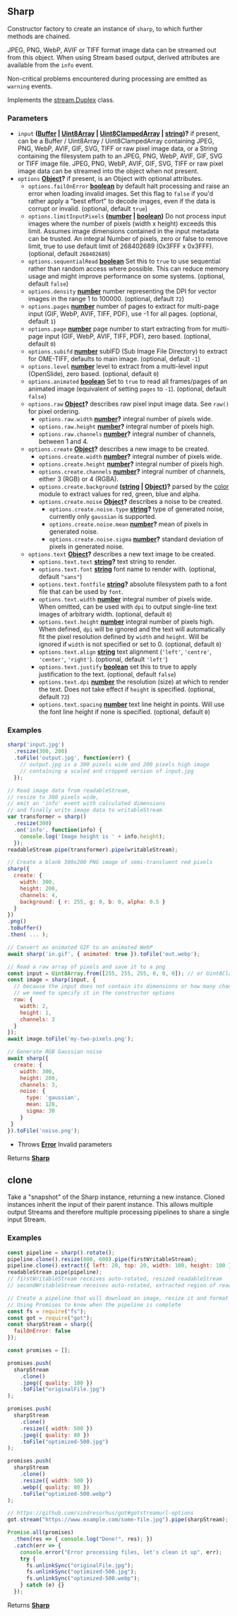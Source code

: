 <!-- Generated by documentation.js. Update this documentation by updating the source code. -->

## Sharp

Constructor factory to create an instance of `sharp`, to which further methods are chained.

JPEG, PNG, WebP, AVIF or TIFF format image data can be streamed out from this object.
When using Stream based output, derived attributes are available from the `info` event.

Non-critical problems encountered during processing are emitted as `warning` events.

Implements the [stream.Duplex][1] class.

### Parameters

-   `input` **([Buffer][2] \| [Uint8Array][3] \| [Uint8ClampedArray][4] \| [string][5])?** if present, can be
     a Buffer / Uint8Array / Uint8ClampedArray containing JPEG, PNG, WebP, AVIF, GIF, SVG, TIFF or raw pixel image data, or
     a String containing the filesystem path to an JPEG, PNG, WebP, AVIF, GIF, SVG or TIFF image file.
     JPEG, PNG, WebP, AVIF, GIF, SVG, TIFF or raw pixel image data can be streamed into the object when not present.
-   `options` **[Object][6]?** if present, is an Object with optional attributes.
    -   `options.failOnError` **[boolean][7]** by default halt processing and raise an error when loading invalid images.
         Set this flag to `false` if you'd rather apply a "best effort" to decode images, even if the data is corrupt or invalid. (optional, default `true`)
    -   `options.limitInputPixels` **([number][8] \| [boolean][7])** Do not process input images where the number of pixels
         (width x height) exceeds this limit. Assumes image dimensions contained in the input metadata can be trusted.
         An integral Number of pixels, zero or false to remove limit, true to use default limit of 268402689 (0x3FFF x 0x3FFF). (optional, default `268402689`)
    -   `options.sequentialRead` **[boolean][7]** Set this to `true` to use sequential rather than random access where possible.
         This can reduce memory usage and might improve performance on some systems. (optional, default `false`)
    -   `options.density` **[number][8]** number representing the DPI for vector images in the range 1 to 100000. (optional, default `72`)
    -   `options.pages` **[number][8]** number of pages to extract for multi-page input (GIF, WebP, AVIF, TIFF, PDF), use -1 for all pages. (optional, default `1`)
    -   `options.page` **[number][8]** page number to start extracting from for multi-page input (GIF, WebP, AVIF, TIFF, PDF), zero based. (optional, default `0`)
    -   `options.subifd` **[number][8]** subIFD (Sub Image File Directory) to extract for OME-TIFF, defaults to main image. (optional, default `-1`)
    -   `options.level` **[number][8]** level to extract from a multi-level input (OpenSlide), zero based. (optional, default `0`)
    -   `options.animated` **[boolean][7]** Set to `true` to read all frames/pages of an animated image (equivalent of setting `pages` to `-1`). (optional, default `false`)
    -   `options.raw` **[Object][6]?** describes raw pixel input image data. See `raw()` for pixel ordering.
        -   `options.raw.width` **[number][8]?** integral number of pixels wide.
        -   `options.raw.height` **[number][8]?** integral number of pixels high.
        -   `options.raw.channels` **[number][8]?** integral number of channels, between 1 and 4.
    -   `options.create` **[Object][6]?** describes a new image to be created.
        -   `options.create.width` **[number][8]?** integral number of pixels wide.
        -   `options.create.height` **[number][8]?** integral number of pixels high.
        -   `options.create.channels` **[number][8]?** integral number of channels, either 3 (RGB) or 4 (RGBA).
        -   `options.create.background` **([string][5] \| [Object][6])?** parsed by the [color][9] module to extract values for red, green, blue and alpha.
        -   `options.create.noise` **[Object][6]?** describes a noise to be created.
            -   `options.create.noise.type` **[string][5]?** type of generated noise, currently only `gaussian` is supported.
            -   `options.create.noise.mean` **[number][8]?** mean of pixels in generated noise.
            -   `options.create.noise.sigma` **[number][8]?** standard deviation of pixels in generated noise.
    -   `options.text` **[Object][6]?** describes a new text image to be created.
        -   `options.text.text` **[string][5]?** text string to render.
        -   `options.text.font` **[string][5]** font name to render with. (optional, default `"sans"`)
        -   `options.text.fontfile` **[string][5]?** absolute filesystem path to a font file that can be used by `font`.
        -   `options.text.width` **[number][8]** integral number of pixels wide. When omitted, can be used with `dpi` to output single-line text images of arbitrary width. (optional, default `0`)
        -   `options.text.height` **[number][8]** integral number of pixels high. When defined, `dpi` will be ignored and the text will automatically fit the pixel resolution defined by `width` and `height`. Will be ignored if `width` is not specified or set to 0. (optional, default `0`)
        -   `options.text.align` **[string][5]** text alignment (`'left'`, `'centre'`, `'center'`, `'right'`). (optional, default `'left'`)
        -   `options.text.justify` **[boolean][7]** set this to true to apply justification to the text. (optional, default `false`)
        -   `options.text.dpi` **[number][8]** the resolution (size) at which to render the text. Does not take effect if `height` is specified. (optional, default `72`)
        -   `options.text.spacing` **[number][8]** text line height in points. Will use the font line height if none is specified. (optional, default `0`)

### Examples

```javascript
sharp('input.jpg')
  .resize(300, 200)
  .toFile('output.jpg', function(err) {
    // output.jpg is a 300 pixels wide and 200 pixels high image
    // containing a scaled and cropped version of input.jpg
  });
```

```javascript
// Read image data from readableStream,
// resize to 300 pixels wide,
// emit an 'info' event with calculated dimensions
// and finally write image data to writableStream
var transformer = sharp()
  .resize(300)
  .on('info', function(info) {
    console.log('Image height is ' + info.height);
  });
readableStream.pipe(transformer).pipe(writableStream);
```

```javascript
// Create a blank 300x200 PNG image of semi-transluent red pixels
sharp({
  create: {
    width: 300,
    height: 200,
    channels: 4,
    background: { r: 255, g: 0, b: 0, alpha: 0.5 }
  }
})
.png()
.toBuffer()
.then( ... );
```

```javascript
// Convert an animated GIF to an animated WebP
await sharp('in.gif', { animated: true }).toFile('out.webp');
```

```javascript
// Read a raw array of pixels and save it to a png
const input = Uint8Array.from([255, 255, 255, 0, 0, 0]); // or Uint8ClampedArray
const image = sharp(input, {
  // because the input does not contain its dimensions or how many channels it has
  // we need to specify it in the constructor options
  raw: {
    width: 2,
    height: 1,
    channels: 3
  }
});
await image.toFile('my-two-pixels.png');
```

```javascript
// Generate RGB Gaussian noise
await sharp({
  create: {
    width: 300,
    height: 200,
    channels: 3,
    noise: {
      type: 'gaussian',
      mean: 128,
      sigma: 30
    }
 }
}).toFile('noise.png');
```

-   Throws **[Error][10]** Invalid parameters

Returns **[Sharp][11]** 

## clone

Take a "snapshot" of the Sharp instance, returning a new instance.
Cloned instances inherit the input of their parent instance.
This allows multiple output Streams and therefore multiple processing pipelines to share a single input Stream.

### Examples

```javascript
const pipeline = sharp().rotate();
pipeline.clone().resize(800, 600).pipe(firstWritableStream);
pipeline.clone().extract({ left: 20, top: 20, width: 100, height: 100 }).pipe(secondWritableStream);
readableStream.pipe(pipeline);
// firstWritableStream receives auto-rotated, resized readableStream
// secondWritableStream receives auto-rotated, extracted region of readableStream
```

```javascript
// Create a pipeline that will download an image, resize it and format it to different files
// Using Promises to know when the pipeline is complete
const fs = require("fs");
const got = require("got");
const sharpStream = sharp({
  failOnError: false
});

const promises = [];

promises.push(
  sharpStream
    .clone()
    .jpeg({ quality: 100 })
    .toFile("originalFile.jpg")
);

promises.push(
  sharpStream
    .clone()
    .resize({ width: 500 })
    .jpeg({ quality: 80 })
    .toFile("optimized-500.jpg")
);

promises.push(
  sharpStream
    .clone()
    .resize({ width: 500 })
    .webp({ quality: 80 })
    .toFile("optimized-500.webp")
);

// https://github.com/sindresorhus/got#gotstreamurl-options
got.stream("https://www.example.com/some-file.jpg").pipe(sharpStream);

Promise.all(promises)
  .then(res => { console.log("Done!", res); })
  .catch(err => {
    console.error("Error processing files, let's clean it up", err);
    try {
      fs.unlinkSync("originalFile.jpg");
      fs.unlinkSync("optimized-500.jpg");
      fs.unlinkSync("optimized-500.webp");
    } catch (e) {}
  });
```

Returns **[Sharp][11]** 

[1]: http://nodejs.org/api/stream.html#stream_class_stream_duplex

[2]: https://nodejs.org/api/buffer.html

[3]: https://developer.mozilla.org/docs/Web/JavaScript/Reference/Global_Objects/Uint8Array

[4]: https://developer.mozilla.org/docs/Web/JavaScript/Reference/Global_Objects/Uint8ClampedArray

[5]: https://developer.mozilla.org/docs/Web/JavaScript/Reference/Global_Objects/String

[6]: https://developer.mozilla.org/docs/Web/JavaScript/Reference/Global_Objects/Object

[7]: https://developer.mozilla.org/docs/Web/JavaScript/Reference/Global_Objects/Boolean

[8]: https://developer.mozilla.org/docs/Web/JavaScript/Reference/Global_Objects/Number

[9]: https://www.npmjs.org/package/color

[10]: https://developer.mozilla.org/docs/Web/JavaScript/Reference/Global_Objects/Error

[11]: #sharp
